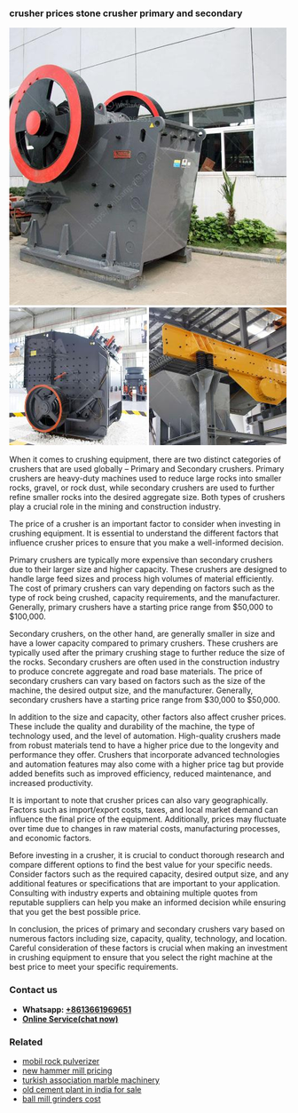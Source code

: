 <h3>crusher prices stone crusher primary and secondary</h3><img src='1708589420.jpg' alt=''><p>When it comes to crushing equipment, there are two distinct categories of crushers that are used globally – Primary and Secondary crushers. Primary crushers are heavy-duty machines used to reduce large rocks into smaller rocks, gravel, or rock dust, while secondary crushers are used to further refine smaller rocks into the desired aggregate size. Both types of crushers play a crucial role in the mining and construction industry.</p><p>The price of a crusher is an important factor to consider when investing in crushing equipment. It is essential to understand the different factors that influence crusher prices to ensure that you make a well-informed decision.</p><p>Primary crushers are typically more expensive than secondary crushers due to their larger size and higher capacity. These crushers are designed to handle large feed sizes and process high volumes of material efficiently. The cost of primary crushers can vary depending on factors such as the type of rock being crushed, capacity requirements, and the manufacturer. Generally, primary crushers have a starting price range from $50,000 to $100,000.</p><p>Secondary crushers, on the other hand, are generally smaller in size and have a lower capacity compared to primary crushers. These crushers are typically used after the primary crushing stage to further reduce the size of the rocks. Secondary crushers are often used in the construction industry to produce concrete aggregate and road base materials. The price of secondary crushers can vary based on factors such as the size of the machine, the desired output size, and the manufacturer. Generally, secondary crushers have a starting price range from $30,000 to $50,000.</p><p>In addition to the size and capacity, other factors also affect crusher prices. These include the quality and durability of the machine, the type of technology used, and the level of automation. High-quality crushers made from robust materials tend to have a higher price due to the longevity and performance they offer. Crushers that incorporate advanced technologies and automation features may also come with a higher price tag but provide added benefits such as improved efficiency, reduced maintenance, and increased productivity.</p><p>It is important to note that crusher prices can also vary geographically. Factors such as import/export costs, taxes, and local market demand can influence the final price of the equipment. Additionally, prices may fluctuate over time due to changes in raw material costs, manufacturing processes, and economic factors.</p><p>Before investing in a crusher, it is crucial to conduct thorough research and compare different options to find the best value for your specific needs. Consider factors such as the required capacity, desired output size, and any additional features or specifications that are important to your application. Consulting with industry experts and obtaining multiple quotes from reputable suppliers can help you make an informed decision while ensuring that you get the best possible price.</p><p>In conclusion, the prices of primary and secondary crushers vary based on numerous factors including size, capacity, quality, technology, and location. Careful consideration of these factors is crucial when making an investment in crushing equipment to ensure that you select the right machine at the best price to meet your specific requirements.</p><h3>Contact us</h3><ul><li><strong>Whatsapp:&nbsp;<a href="https://wa.me/8613661969651">+8613661969651</a></strong></li><li><a href="https://swt.shibang-china.com/?git&amp;zhl&amp;crusher prices stone crusher primary and secondary"><strong>Online Service(chat now)</strong></a></li></ul><h3>Related</h3><ul><li><a href='mobil rock pulverizer.md'>mobil rock pulverizer</a></li><li><a href='new hammer mill pricing.md'>new hammer mill pricing</a></li><li><a href='turkish association marble machinery.md'>turkish association marble machinery</a></li><li><a href='old cement plant in india for sale.md'>old cement plant in india for sale</a></li><li><a href='ball mill grinders cost.md'>ball mill grinders cost</a></li></ul>